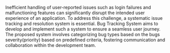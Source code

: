 Inefficient handling of user-reported issues such as login failures and malfunctioning features can significantly disrupt the intended user experience of an application. To address this challenge, a systematic issue tracking and resolution system is essential. Bug Tracking System aims to develop and implement such a system to ensure a seamless user journey. The proposed system involves categorizing bug types based on the bugs severity(priority) based on predefined criteria, fostering communication and collaboration within the development team. 
